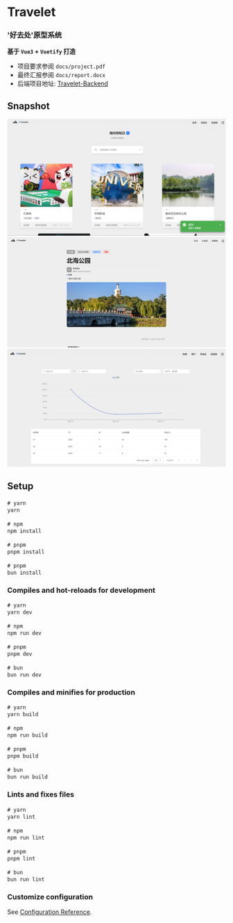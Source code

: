 # Travelet

### '好去处'原型系统

**基于 `Vue3` + `Vuetify` 打造**

- 项目要求参阅 `docs/project.pdf`
- 最终汇报参阅 `docs/report.docx`
- 后端项目地址: [Travelet-Backend](https://github.com/BUPT-CS-Assignment/Travelet-Backend)

## Snapshot
![pic](assets/1.png)
![pic](assets/2.png)
![pic](assets/3.png)

## Setup

```
# yarn
yarn

# npm
npm install

# pnpm
pnpm install

# pnpm
bun install
```

### Compiles and hot-reloads for development

```
# yarn
yarn dev

# npm
npm run dev

# pnpm
pnpm dev

# bun
bun run dev
```

### Compiles and minifies for production

```
# yarn
yarn build

# npm
npm run build

# pnpm
pnpm build

# bun
bun run build
```

### Lints and fixes files

```
# yarn
yarn lint

# npm
npm run lint

# pnpm
pnpm lint

# bun
bun run lint
```

### Customize configuration

See [Configuration Reference](https://vitejs.dev/config/).
